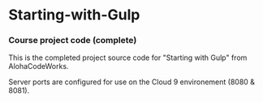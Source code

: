 # Starting-with-Gulp
### Course project code (complete)

This is the completed project source code for "Starting with Gulp" from AlohaCodeWorks.

Server ports are configured for use on the Cloud 9 environement (8080 & 8081).

